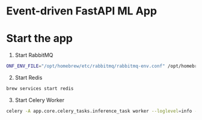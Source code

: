 # Event-driven FastAPI ML App

# Start the app
1. Start RabbitMQ
```bash
ONF_ENV_FILE="/opt/homebrew/etc/rabbitmq/rabbitmq-env.conf" /opt/homebrew/opt/rabbitmq/sbin/rabbitmq-server
```
2. Start Redis
```bash
brew services start redis
```
3. Start Celery Worker
```bash
celery -A app.core.celery_tasks.inference_task worker --loglevel=info --concurrency 10
```